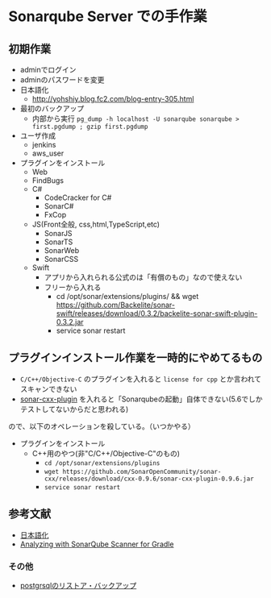 # Sonarqube Server での手作業

## 初期作業

- adminでログイン
- adminのパスワードを変更
- 日本語化
    - http://yohshiy.blog.fc2.com/blog-entry-305.html
- 最初のバックアップ
    - 内部から実行 `pg_dump -h localhost -U sonarqube sonarqube > first.pgdump ; gzip first.pgdump`
- ユーザ作成
  - jenkins
  - aws_user
- プラグインをインストール
  - Web
  - FindBugs
  - C#
    - CodeCracker for C#
    - SonarC#
    - FxCop
  - JS(Front全般, css,html,TypeScript,etc)
    - SonarJS
    - SonarTS
    - SonarWeb
    - SonarCSS
  - Swift
    - アプリから入れられる公式のは「有償のもの」なので使えない
    - フリーから入れる
      - cd /opt/sonar/extensions/plugins/ && wget https://github.com/Backelite/sonar-swift/releases/download/0.3.2/backelite-sonar-swift-plugin-0.3.2.jar
      - service sonar restart

## プラグインインストール作業を一時的にやめてるもの

- `C/C++/Objective-C` のプラグインを入れると `license for cpp` とか言われてスキャンできない
- [sonar-cxx-plugin](https://github.com/SonarOpenCommunity/sonar-cxx/releases) を入れると「Sonarqubeの起動」自体できない(5.6でしかテストしてないからだと思われる)

ので、以下のオペレーションを殺している。（いつかやる）

- プラグインをインストール
  - C++用のやつ(非"C/C++/Objective-C"のもの)
      - `cd /opt/sonar/extensions/plugins`
      - `wget https://github.com/SonarOpenCommunity/sonar-cxx/releases/download/cxx-0.9.6/sonar-cxx-plugin-0.9.6.jar`
      - `service sonar restart`

## 参考文献

- [日本語化](http://qiita.com/yo1000/items/0af36c8bc5e944c1e42a)
- [Analyzing with SonarQube Scanner for Gradle](http://docs.sonarqube.org/display/SCAN/Analyzing+with+SonarQube+Scanner+for+Gradle)

### その他

- [postgrsqlのリストア・バックアップ](http://qiita.com/rice_american/items/ceae28dad13c3977e3a8)
